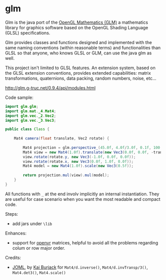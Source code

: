 glm
====

Glm is the java port of the [OpenGL Mathematics (GLM)](http://glm.g-truc.net/0.9.7/index.html) a mathematics library for graphics software based on the OpenGL Shading Language (GLSL) specifications.

Glm provides classes and functions designed and implemented with the same naming conventions (within reasonable terms) and functionalities than GLSL so that anyone, who knows GLSL or GLM, can use the java glm as well.

This project isn't limited to GLSL features. An extension system, based on the GLSL extension conventions, provides extended capabilities: matrix transformations, quaternions, data packing, random numbers, noise, etc...


http://glm.g-truc.net/0.9.4/api/modules.html


Code sample:

```java
import glm.glm;
import glm.mat._4.Mat4;
import glm.vec._2.Vec2;
import glm.vec._3.Vec3;

public class Class {
    
    Mat4 camera(float translate, Vec2 rotate) {
        
        Mat4 projection = glm.perspective_(45.0f, 4.0f/3.0f, 0.1f, 100.0f);
        Mat4 view = new Mat4(1.0f).translate(new Vec3(0.0f, 0.0f, -translate));
        view.rotate(rotate.y, new Vec3(-1.0f, 0.0f, 0.0f));
        view.rotate(rotate.x, new Vec3(0.0f, 1.0f, 0.0f));
        Mat4 model = new Mat4(1.0f).scale(new Vec3(0.5f));
        
        return projection.mul(view).mul(model);
    }
}
```

All functions with `_` at the end involv implicitly an internal instantiation. They are useful for case scenario when you want the most readable and compact code.

Steps:

- add jars under `\lib`

Enhances:

- support for [openvr](https://github.com/java-graphics-society/openvr) matrices, helpful to avoid all the problems regarding colum or row major order.


Credits:
- [JOML](https://github.com/JOML-CI/JOML), by [Kai Burjack](https://github.com/httpdigest) for `Mat4/d.inverse()`, `Mat4/d.invTransp/3()`, `Mat4.det3()`, `Mat4.scale()`
